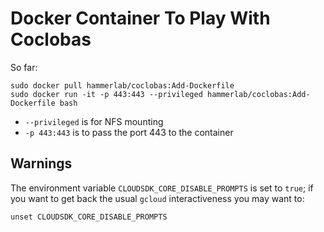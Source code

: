 Docker Container To Play With Coclobas
======================================



So far:

    sudo docker pull hammerlab/coclobas:Add-Dockerfile
    sudo docker run -it -p 443:443 --privileged hammerlab/coclobas:Add-Dockerfile bash


- `--privileged` is for NFS mounting
- `-p 443:443` is to pass the port 443 to the container



Warnings
--------

The environment variable `CLOUDSDK_CORE_DISABLE_PROMPTS` is set to `true`; if
you want to get back the usual `gcloud` interactiveness you may want to:

    unset CLOUDSDK_CORE_DISABLE_PROMPTS

